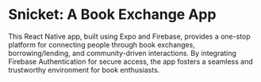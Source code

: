 ﻿# Snicket: A Book Exchange App
This React Native app, built using Expo and Firebase, provides a one-stop platform for connecting people through book exchanges, borrowing/lending, and community-driven interactions. By integrating Firebase Authentication for secure access, the app fosters a seamless and trustworthy environment for book enthusiasts.
